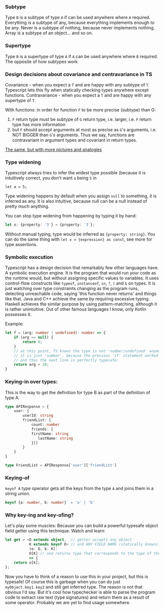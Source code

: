 ### Subtype
Type `B` is a subtype of type `A` if can be used anywhere where `A` required.
Everything is a subtype of any, because everything implements enough to be any.
Never is a subtype of nothing, because never implements nothing.
Array is a subtype of an object... and so on.

### Supertype
Type `B` is a supertype of type `A` if `A` can be used anywhere where `B` required.
The opposite of how subtypes work


### Design decisions about covariance and contravariance in TS
Covariance - when you expect a `T` and are happy with any subtype of `T`. 
Typescript lets this fly when statically checking types anywhere except functions.
Contravariance - when you expect a `T` and are happy with any supertype of `T`.

With functions: in order for function `F` to be more precise (subtype) than G:
1) `F` return type must be subtype of `G` return type, i.e. larger, i.e. `F` return type has more information
2) but `F` should accept arguments at most as precise as `G`'s arguments, i.e. NOT BIGGER than `G`'s arguments.
Thus we say, functions are contravariant in argument types and covariant in return types.

[The same, but with more pictures and analogies](https://medium.com/@michalskoczylas/covariance-contravariance-and-a-little-bit-of-typescript-2e61f41f6f68)

### Type widening

Typescript always tries to infer the widest type possible (because it is intuitively correct, you don't want 
`a` being `5` in 

```
let a = 5;
```

Type widening happens by default when you assign `null` to something, it is inferred as any. It is also intuitive,
because null can be a null instead of pretty much anything.

You can stop type widening from happening by typing it by hand:
```typescript
let x: {property: '3'} = {property: '3'};
```
Without manual typing, type would be inferred as `{property: string}`.
You can do the same thing with `let x = {expression} as const`, see more for type assertions.

### Symbolic execution

Typescript has a design decision that remarkably few other languages have. A symbolic execution engine. It is 
the program that would run your code as the runtime would, but without assigning specific values to variables.
It uses control-flow constructs like `typeof`, `instanceof`, `in`, `?`, `|` and `&` on types.
It is just watching over type constraints changing as the program runs, detecting unreachable code, saying 'this function
never returns' and things like that. 
Java and C++ achieve the same by requiring excessive typing. 
Haskell achieves the similar purpose by using pattern-matching, although it is rather unintuitive. 
Out of other famous languages I know, only Kotlin possesses it.

Example:
```typescript
let f = (arg: number | undefined): number => {
    if (arg == null) {
        return 0;
    }
    // at this point, TS knows the type is not 'number|undefined' anymore,
    // it is just 'number', because the previous 'if' statement worked well,
    // and thus the next line is perfectly typesafe:
    return arg + 10;
}
```

### Keying-in over types:
This is the way to get the definition for type B as part of the definition of type A.

```typescript
type APIResponse = {
    user: {
        userId: string
        friendList: {
            count: number
            friends: {
            firstName: string
               lastName: string
            }[]
        }
    }
}

type FriendList = APIResponse['user']['friendList']
```

### Keying-of 
`keyof A` type operator gets all the keys from the type `A` and joins them in a string union.
```typescript
keyof {a: number, b: number}` = 'a' | 'b'
```

### Why key-ing and key-ofing?
Let's play some muscles:
Because you can build a powerful typesafe object field getter using this technique. Watch and learn:
```typescript
let get = <O extends object,  // getter accepts any object
           K extends keyof O> // and ANY FIELD NAME (statically known), key-of part
           (o: O, k: K): 
           O[K] // and returns type that corresponds to the type of the field, key-in part
           => {
    return o[k];
};
```
Now you have to think of a reason to use this in your project, but this is typesafe!
Of course this is garbage when you can do just `myObject.key1.key2` and still get inferred type. The reason
is not that obvious I'd say. But it's cool how typechecker is able to parse the program code to extract raw text
(type signatures) and return them as a result of some operator. Probably we are yet to find usage somewhere.

